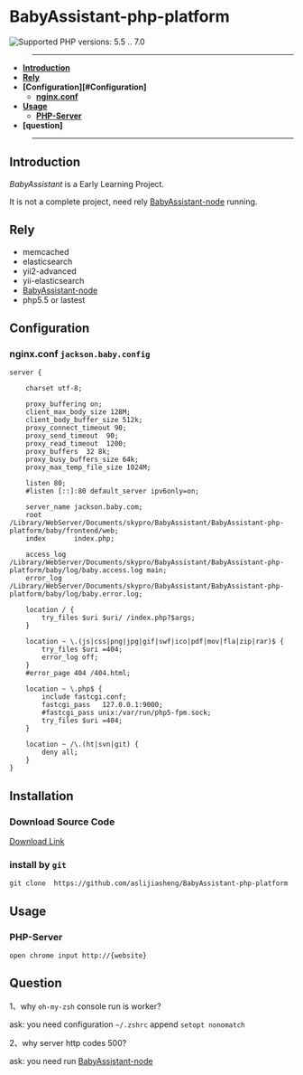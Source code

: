 # BabyAssistant-php-platform

![Supported PHP versions: 5.5 .. 7.0](https://img.shields.io/badge/php-5.5~7.0-blue.svg)

>---
- **[Introduction](#introduction)**
- **[Rely](#rely)**
- **[Configuration][#Configuration]**
    - **[nginx.conf](#configuration)**
- **[Usage](#usage)**
    - **[PHP-Server](#usage)**
- **[question]**

>---

## Introduction

*BabyAssistant* is a Early Learning Project.

It is not a complete project, need rely [BabyAssistant-node](https://github.com/aslijiasheng/BabyAssistant-node) running.

## Rely

* memcached
* elasticsearch
* yii2-advanced
* yii-elasticsearch
* [BabyAssistant-node](https://github.com/aslijiasheng/BabyAssistant-node)
* php5.5 or lastest

## Configuration

### nginx.conf `jackson.baby.config`
```
server {

    charset utf-8;

    proxy_buffering on;
    client_max_body_size 128M;
    client_body_buffer_size 512k;
    proxy_connect_timeout 90;
    proxy_send_timeout  90;
    proxy_read_timeout  1200;
    proxy_buffers  32 8k;
    proxy_busy_buffers_size 64k;
    proxy_max_temp_file_size 1024M;

    listen 80; 
    #listen [::]:80 default_server ipv6only=on; 

    server_name jackson.baby.com;
    root        /Library/WebServer/Documents/skypro/BabyAssistant/BabyAssistant-php-platform/baby/frontend/web;
    index       index.php;

    access_log  /Library/WebServer/Documents/skypro/BabyAssistant/BabyAssistant-php-platform/baby/log/baby.access.log main;
    error_log   /Library/WebServer/Documents/skypro/BabyAssistant/BabyAssistant-php-platform/baby/log/baby.error.log;

    location / {
        try_files $uri $uri/ /index.php?$args;
    }

    location ~ \.(js|css|png|jpg|gif|swf|ico|pdf|mov|fla|zip|rar)$ {
        try_files $uri =404;
        error_log off;
    }
    #error_page 404 /404.html;

    location ~ \.php$ {
        include fastcgi.conf;
        fastcgi_pass   127.0.0.1:9000;
        #fastcgi_pass unix:/var/run/php5-fpm.sock;
        try_files $uri =404;
    }

    location ~ /\.(ht|svn|git) {
        deny all;
    }
}

```

## Installation

### Download Source Code
[Download Link](https://github.com/aslijiasheng/BabyAssistant-php-platform/master.zip)

### install by `git`
```
git clone  https://github.com/aslijiasheng/BabyAssistant-php-platform
```

## Usage

### PHP-Server

    open chrome input http://{website}
    
## Question

1、why `oh-my-zsh` console run is worker?

ask: you need configuration ```~/.zshrc```  append ```setopt nonomatch```

2、why server http codes 500?

ask: you need run [BabyAssistant-node](https://github.com/aslijiasheng/BabyAssistant-node)
